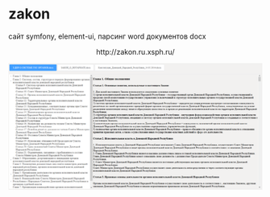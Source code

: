 # zakon
 сайт symfony, element-ui, парсинг word документов docx

<p align="center">http://zakon.ru.xsph.ru/</p>
<p align="center"><img src="https://github.com/max7ka/zakon/blob/main/image-1.PNG"></p>
